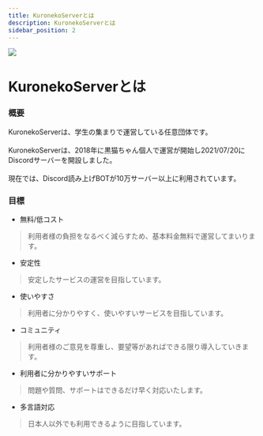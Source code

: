 ```yaml
---
title: KuronekoServerとは
description: KuronekoServerとは
sidebar_position: 2
---
```


![](/img/banner.webp)

# KuronekoServerとは
### 概要
KuronekoServerは、学生の集まりで運営している任意団体です。
<br></br>KuronekoServerは、2018年に黒猫ちゃん個人で運営が開始し2021/07/20にDiscordサーバーを開設しました。
<br></br>現在では、Discord読み上げBOTが10万サーバー以上に利用されています。

### 目標
- 無料/低コスト
> 利用者様の負担をなるべく減らすため、基本料金無料で運営してまいります。
- 安定性
> 安定したサービスの運営を目指しています。
- 使いやすさ
> 利用者に分かりやすく、使いやすいサービスを目指しています。
- コミュニティ
> 利用者様のご意見を尊重し、要望等があればできる限り導入していきます。
- 利用者に分かりやすいサポート
> 問題や質問、サポートはできるだけ早く対応いたします。
- 多言語対応
> 日本人以外でも利用できるように目指しています。